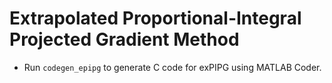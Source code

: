 # Extrapolated Proportional-Integral Projected Gradient Method

- Run `codegen_epipg` to generate C code for exPIPG using MATLAB Coder.
